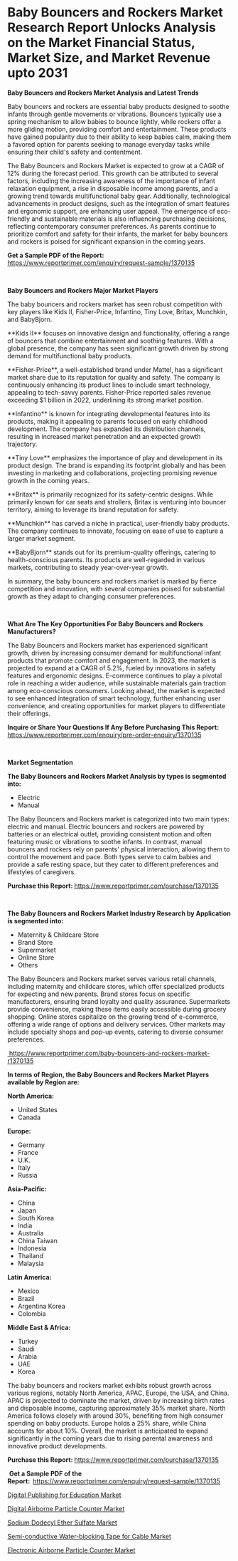<p><h1>Baby Bouncers and Rockers Market Research Report Unlocks Analysis on the Market Financial Status, Market Size, and Market Revenue upto 2031</h1></p><p><strong>Baby Bouncers and Rockers Market Analysis and Latest Trends</strong></p>
<p><p>Baby bouncers and rockers are essential baby products designed to soothe infants through gentle movements or vibrations. Bouncers typically use a spring mechanism to allow babies to bounce lightly, while rockers offer a more gliding motion, providing comfort and entertainment. These products have gained popularity due to their ability to keep babies calm, making them a favored option for parents seeking to manage everyday tasks while ensuring their child's safety and contentment.</p><p>The Baby Bouncers and Rockers Market is expected to grow at a CAGR of 12% during the forecast period. This growth can be attributed to several factors, including the increasing awareness of the importance of infant relaxation equipment, a rise in disposable income among parents, and a growing trend towards multifunctional baby gear. Additionally, technological advancements in product designs, such as the integration of smart features and ergonomic support, are enhancing user appeal. The emergence of eco-friendly and sustainable materials is also influencing purchasing decisions, reflecting contemporary consumer preferences. As parents continue to prioritize comfort and safety for their infants, the market for baby bouncers and rockers is poised for significant expansion in the coming years.</p></p>
<p><strong>Get a Sample PDF of the Report:&nbsp;</strong> <a href="https://www.reportprimer.com/enquiry/request-sample/1370135">https://www.reportprimer.com/enquiry/request-sample/1370135</a></p>
<p>&nbsp;</p>
<p><strong>Baby Bouncers and Rockers Major Market Players</strong></p>
<p><p>The baby bouncers and rockers market has seen robust competition with key players like Kids II, Fisher-Price, Infantino, Tiny Love, Britax, Munchkin, and BabyBjorn. </p><p>**Kids II** focuses on innovative design and functionality, offering a range of bouncers that combine entertainment and soothing features. With a global presence, the company has seen significant growth driven by strong demand for multifunctional baby products. </p><p>**Fisher-Price**, a well-established brand under Mattel, has a significant market share due to its reputation for quality and safety. The company is continuously enhancing its product lines to include smart technology, appealing to tech-savvy parents. Fisher-Price reported sales revenue exceeding $1 billion in 2022, underlining its strong market position.</p><p>**Infantino** is known for integrating developmental features into its products, making it appealing to parents focused on early childhood development. The company has expanded its distribution channels, resulting in increased market penetration and an expected growth trajectory.</p><p>**Tiny Love** emphasizes the importance of play and development in its product design. The brand is expanding its footprint globally and has been investing in marketing and collaborations, projecting promising revenue growth in the coming years.</p><p>**Britax** is primarily recognized for its safety-centric designs. While primarily known for car seats and strollers, Britax is venturing into bouncer territory, aiming to leverage its brand reputation for safety.</p><p>**Munchkin** has carved a niche in practical, user-friendly baby products. The company continues to innovate, focusing on ease of use to capture a larger market segment.</p><p>**BabyBjorn** stands out for its premium-quality offerings, catering to health-conscious parents. Its products are well-regarded in various markets, contributing to steady year-over-year growth.</p><p>In summary, the baby bouncers and rockers market is marked by fierce competition and innovation, with several companies poised for substantial growth as they adapt to changing consumer preferences.</p></p>
<p>&nbsp;</p>
<p><strong>What Are The Key Opportunities For Baby Bouncers and Rockers Manufacturers?</strong></p>
<p><p>The Baby Bouncers and Rockers market has experienced significant growth, driven by increasing consumer demand for multifunctional infant products that promote comfort and engagement. In 2023, the market is projected to expand at a CAGR of 5.2%, fueled by innovations in safety features and ergonomic designs. E-commerce continues to play a pivotal role in reaching a wider audience, while sustainable materials gain traction among eco-conscious consumers. Looking ahead, the market is expected to see enhanced integration of smart technology, further enhancing user convenience, and creating opportunities for market players to differentiate their offerings.</p></p>
<p><strong>Inquire or Share Your Questions If Any Before Purchasing This Report:</strong> <a href="https://www.reportprimer.com/enquiry/pre-order-enquiry/1370135">https://www.reportprimer.com/enquiry/pre-order-enquiry/1370135</a></p>
<p>&nbsp;</p>
<p><strong>Market Segmentation</strong></p>
<p><strong>The Baby Bouncers and Rockers Market Analysis by types is segmented into:</strong></p>
<p><ul><li>Electric</li><li>Manual</li></ul></p>
<p><p>The Baby Bouncers and Rockers market is categorized into two main types: electric and manual. Electric bouncers and rockers are powered by batteries or an electrical outlet, providing consistent motion and often featuring music or vibrations to soothe infants. In contrast, manual bouncers and rockers rely on parents' physical interaction, allowing them to control the movement and pace. Both types serve to calm babies and provide a safe resting space, but they cater to different preferences and lifestyles of caregivers.</p></p>
<p><strong>Purchase this Report:&nbsp;</strong><a href="https://www.reportprimer.com/purchase/1370135">https://www.reportprimer.com/purchase/1370135</a></p>
<p>&nbsp;</p>
<p><strong>The Baby Bouncers and Rockers Market Industry Research by Application is segmented into:</strong></p>
<p><ul><li>Maternity & Childcare Store</li><li>Brand Store</li><li>Supermarket</li><li>Online Store</li><li>Others</li></ul></p>
<p><p>The Baby Bouncers and Rockers market serves various retail channels, including maternity and childcare stores, which offer specialized products for expecting and new parents. Brand stores focus on specific manufacturers, ensuring brand loyalty and quality assurance. Supermarkets provide convenience, making these items easily accessible during grocery shopping. Online stores capitalize on the growing trend of e-commerce, offering a wide range of options and delivery services. Other markets may include specialty shops and pop-up events, catering to diverse consumer preferences.</p></p>
<p><a href="https://www.reportprimer.com/baby-bouncers-and-rockers-market-r1370135">&nbsp;https://www.reportprimer.com/baby-bouncers-and-rockers-market-r1370135</a></p>
<p><strong>In terms of Region, the Baby Bouncers and Rockers Market Players available by Region are:</strong></p>
<p>
    <p> <strong> North America: </strong>
        <ul>
            <li>United States</li>
            <li>Canada</li>
        </ul>
        </p> 
    <p> <strong> Europe: </strong>
        <ul>
            <li>Germany</li>
            <li>France</li>
            <li>U.K.</li>
            <li>Italy</li>
            <li>Russia</li>
        </ul>
        </p> 
    <p> <strong> Asia-Pacific: </strong>
        <ul>
            <li>China</li>
            <li>Japan</li>
            <li>South Korea</li>
            <li>India</li>
            <li>Australia</li>
            <li>China Taiwan</li>
            <li>Indonesia</li>
            <li>Thailand</li>
            <li>Malaysia</li>
        </ul>
        </p> 
    <p> <strong> Latin America: </strong>
        <ul>
            <li>Mexico</li>
            <li>Brazil</li>
            <li>Argentina Korea</li>
            <li>Colombia</li>
        </ul>
        </p> 
    <p> <strong> Middle East & Africa: </strong>
        <ul>
            <li>Turkey</li>
            <li>Saudi</li>
            <li>Arabia</li>
            <li>UAE</li>
            <li>Korea</li>
        </ul>
    </p>
    </p>
<p><p>The baby bouncers and rockers market exhibits robust growth across various regions, notably North America, APAC, Europe, the USA, and China. APAC is projected to dominate the market, driven by increasing birth rates and disposable income, capturing approximately 35% market share. North America follows closely with around 30%, benefiting from high consumer spending on baby products. Europe holds a 25% share, while China accounts for about 10%. Overall, the market is anticipated to expand significantly in the coming years due to rising parental awareness and innovative product developments.</p></p>
<p><strong>Purchase this Report: </strong><a href="https://www.reportprimer.com/purchase/1370135">https://www.reportprimer.com/purchase/1370135</a></p>
<p>&nbsp;<strong>Get a Sample PDF of the Report:&nbsp;&nbsp;</strong><a href="https://www.reportprimer.com/enquiry/request-sample/1370135">https://www.reportprimer.com/enquiry/request-sample/1370135</a></p>
<p><strong></strong></p>
<p><p><a href="https://www.linkedin.com/pulse/digital-publishing-education-market-growth-segmentation-regional-0tjnc">Digital Publishing for Education Market</a></p><p><a href="https://medium.com/@vivakuvalis2005/global-digital-airborne-particle-counter-market-trends-and-innovations-a-forward-looking-analysis-301de819c2e0?postPublishedType=repub">Digital Airborne Particle Counter Market</a></p><p><a href="https://issuu.com/reportprime-2/docs/sodium-dodecyl-ether-sulfate-market_9ed22d6a18418e">Sodium Dodecyl Ether Sulfate Market</a></p><p><a href="https://issuu.com/reportprime-2/docs/semi-conductive-water-blocking-tape_0ebb02c8e95136">Semi-conductive Water-blocking Tape for Cable Market</a></p><p><a href="https://medium.com/@vivakuvalis2005/insights-into-the-electronic-airborne-particle-counter-industry-market-financial-status-market-5ac49ad9d12e">Electronic Airborne Particle Counter Market</a></p></p>